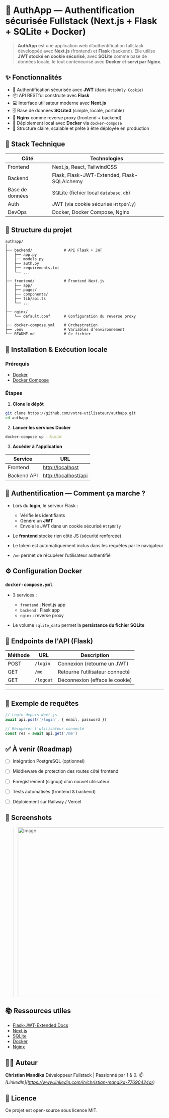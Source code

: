 # 🔐 AuthApp — Authentification sécurisée Fullstack (Next.js + Flask + SQLite + Docker)

> **AuthApp** est une application web d’authentification fullstack développée avec **Next.js** (frontend) et **Flask** (backend). Elle utilise **JWT stocké en cookie sécurisé**, avec **SQLite** comme base de données locale, le tout conteneurisé avec **Docker** et **servi par Nginx**.


## ✨ Fonctionnalités

* 🔐 Authentification sécurisée avec **JWT** (dans `HttpOnly Cookie`)
* 📦 API RESTful construite avec **Flask**
* 💻 Interface utilisateur moderne avec **Next.js**
* 🗄️ Base de données **SQLite3** (simple, locale, portable)
* 🔁 **Nginx** comme reverse proxy (frontend + backend)
* 🐳 Déploiement local avec **Docker** via `docker-compose`
* 🧠 Structure claire, scalable et prête à être déployée en production


## 🧱 Stack Technique

| Côté            | Technologies                                |
| --------------- | ------------------------------------------- |
| Frontend        | Next.js, React, TailwindCSS                 |
| Backend         | Flask, Flask-JWT-Extended, Flask-SQLAlchemy |
| Base de données | SQLite (fichier local `database.db`)        |
| Auth            | JWT (via cookie sécurisé `HttpOnly`)        |
| DevOps          | Docker, Docker Compose, Nginx               |


## 📁 Structure du projet

```
authapp/
│
├── backend/              # API Flask + JWT
│   ├── app.py
│   ├── models.py
│   ├── auth.py
│   ├── requirements.txt
│   └── ...
│
├── frontend/             # Frontend Next.js
│   ├── app/
│   ├── pages/
│   ├── components/
│   ├── lib/api.ts
│   └── ...
│
├── nginx/
│   └── default.conf      # Configuration du reverse proxy
│
├── docker-compose.yml    # Orchestration
├── .env                  # Variables d’environnement
└── README.md             # Ce fichier
```


## 🚀 Installation & Exécution locale

### Prérequis

* [Docker](https://www.docker.com/)
* [Docker Compose](https://docs.docker.com/compose/)


### Étapes

1. **Clone le dépôt**

```bash
git clone https://github.com/votre-utilisateur/authapp.git
cd authapp
```

2. **Lancer les services Docker**

```bash
docker-compose up --build
```

3. **Accéder à l'application**

| Service     | URL                                          |
| ----------- | -------------------------------------------- |
| Frontend    | [http://localhost](http://localhost)         |
| Backend API | [http://localhost/api](http://localhost/api) |


## 🔐 Authentification — Comment ça marche ?

* Lors du **login**, le serveur Flask :

  * Vérifie les identifiants
  * Génére un **JWT**
  * Envoie le JWT dans un cookie sécurisé `HttpOnly`
* Le **frontend** stocke rien côté JS (sécurité renforcée)
* Le token est automatiquement inclus dans les requêtes par le navigateur
* `/me` permet de récupérer l’utilisateur authentifié


## ⚙️ Configuration Docker

### `docker-compose.yml`

* 3 services :

  * `frontend` : Next.js app
  * `backend` : Flask app
  * `nginx` : reverse proxy
* Le volume `sqlite_data` permet la **persistance du fichier SQLite**


## 🧪 Endpoints de l'API (Flask)

| Méthode | URL       | Description                     |
| ------- | --------- | ------------------------------- |
| POST    | `/login`  | Connexion (retourne un JWT)     |
| GET     | `/me`     | Retourne l’utilisateur connecté |
| GET     | `/logout` | Déconnexion (efface le cookie)  |

---

## 🔐 Exemple de requêtes

```ts
// Login depuis Next.js
await api.post('/login', { email, password })

// Récupérer l'utilisateur connecté
const res = await api.get('/me')
```


## ✅ À venir (Roadmap)

* [ ] Intégration PostgreSQL (optionnel)
* [ ] Middleware de protection des routes côté frontend
* [ ] Enregistrement (signup) d’un nouvel utilisateur
* [ ] Tests automatisés (frontend & backend)
* [ ] Déploiement sur Railway / Vercel


## 📸 Screenshots

> <img width="960" height="540" alt="image" src="https://github.com/user-attachments/assets/3ad62b43-b185-4586-96e4-8aa4ea552e49" />



## 📚 Ressources utiles

* [Flask-JWT-Extended Docs](https://flask-jwt-extended.readthedocs.io/)
* [Next.js](https://nextjs.org/)
* [SQLite](https://www.sqlite.org/index.html)
* [Docker](https://docs.docker.com/)
* [Nginx](https://nginx.org/)


## 👨‍💻 Auteur

**Christian Mandika**
Développeur Fullstack | Passionné par 1 & 0.
📫 *\[LinkedIn](https://www.linkedin.com/in/christian-mandika-77690424a/)*


## 📝 Licence

Ce projet est open-source sous licence MIT.
